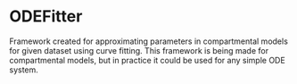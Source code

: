 # ODEFitter
Framework created for approximating parameters in compartmental models for given dataset using curve fitting. This framework is being made for compartmental models, but in practice it could be used for any simple ODE system.
